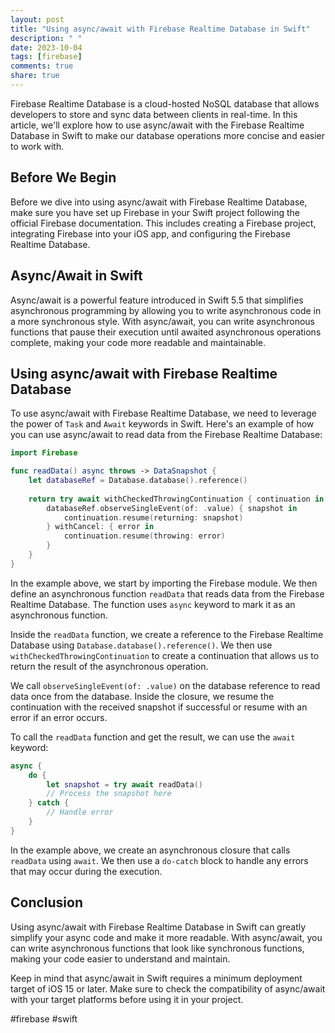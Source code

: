 ```yaml
---
layout: post
title: "Using async/await with Firebase Realtime Database in Swift"
description: " "
date: 2023-10-04
tags: [firebase]
comments: true
share: true
---
```


Firebase Realtime Database is a cloud-hosted NoSQL database that allows developers to store and sync data between clients in real-time. In this article, we'll explore how to use async/await with the Firebase Realtime Database in Swift to make our database operations more concise and easier to work with.

## Before We Begin

Before we dive into using async/await with Firebase Realtime Database, make sure you have set up Firebase in your Swift project following the official Firebase documentation. This includes creating a Firebase project, integrating Firebase into your iOS app, and configuring the Firebase Realtime Database.

## Async/Await in Swift

Async/await is a powerful feature introduced in Swift 5.5 that simplifies asynchronous programming by allowing you to write asynchronous code in a more synchronous style. With async/await, you can write asynchronous functions that pause their execution until awaited asynchronous operations complete, making your code more readable and maintainable.

## Using async/await with Firebase Realtime Database

To use async/await with Firebase Realtime Database, we need to leverage the power of `Task` and `Await` keywords in Swift. Here's an example of how you can use async/await to read data from the Firebase Realtime Database:

```swift
import Firebase

func readData() async throws -> DataSnapshot {
    let databaseRef = Database.database().reference()
    
    return try await withCheckedThrowingContinuation { continuation in
        databaseRef.observeSingleEvent(of: .value) { snapshot in
            continuation.resume(returning: snapshot)
        } withCancel: { error in
            continuation.resume(throwing: error)
        }
    }
}
```

In the example above, we start by importing the Firebase module. We then define an asynchronous function `readData` that reads data from the Firebase Realtime Database. The function uses `async` keyword to mark it as an asynchronous function.

Inside the `readData` function, we create a reference to the Firebase Realtime Database using `Database.database().reference()`. We then use `withCheckedThrowingContinuation` to create a continuation that allows us to return the result of the asynchronous operation.

We call `observeSingleEvent(of: .value)` on the database reference to read data once from the database. Inside the closure, we resume the continuation with the received snapshot if successful or resume with an error if an error occurs.

To call the `readData` function and get the result, we can use the `await` keyword:

```swift
async {
    do {
        let snapshot = try await readData()
        // Process the snapshot here
    } catch {
        // Handle error
    }
}
```

In the example above, we create an asynchronous closure that calls `readData` using `await`. We then use a `do-catch` block to handle any errors that may occur during the execution.

## Conclusion

Using async/await with Firebase Realtime Database in Swift can greatly simplify your async code and make it more readable. With async/await, you can write asynchronous functions that look like synchronous functions, making your code easier to understand and maintain.

Keep in mind that async/await in Swift requires a minimum deployment target of iOS 15 or later. Make sure to check the compatibility of async/await with your target platforms before using it in your project.

#firebase #swift
